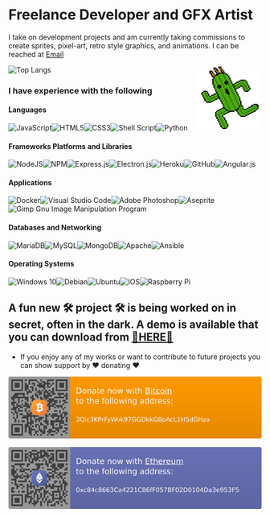# Freelance Developer and GFX Artist
I take on development projects and am currently taking commissions to create sprites, pixel-art, retro style graphics, and animations. I can be reached at [Email](mailto:HaroldPetersInskipp@gmail.com)

<img align="right" alt="GIF" height="128px" src="Cactuar.gif" />

![Top Langs](https://github-readme-stats.vercel.app/api/top-langs/?username=HaroldPetersInskipp&langs_count=5&theme=dark)

### I have experience with the following

#### Languages

![JavaScript](https://img.shields.io/badge/javascript-%23323330.svg?style=for-the-badge&logo=javascript&logoColor=%23F7DF1E)![HTML5](https://img.shields.io/badge/html5-%23E34F26.svg?style=for-the-badge&logo=html5&logoColor=white)![CSS3](https://img.shields.io/badge/css3-%231572B6.svg?style=for-the-badge&logo=css3&logoColor=white)![Shell Script](https://img.shields.io/badge/shell_script-%23121011.svg?style=for-the-badge&logo=gnu-bash&logoColor=white)![Python](https://img.shields.io/badge/python-3670A0?style=for-the-badge&logo=python&logoColor=ffdd54)

#### Frameworks Platforms and Libraries

![NodeJS](https://img.shields.io/badge/node.js-%2343853D.svg?style=for-the-badge&logo=node.js&logoColor=white)![NPM](https://img.shields.io/badge/NPM-%23000000.svg?style=for-the-badge&logo=npm&logoColor=white)![Express.js](https://img.shields.io/badge/express.js-%23404d59.svg?style=for-the-badge&logo=express&logoColor=%2361DAFB)![Electron.js](https://img.shields.io/badge/Electron-191970?style=for-the-badge&logo=Electron&logoColor=white)![Heroku](https://img.shields.io/badge/heroku-%23430098.svg?style=for-the-badge&logo=heroku&logoColor=white)![GitHub](https://img.shields.io/badge/github-%23121011.svg?style=for-the-badge&logo=github&logoColor=white)![Angular.js](https://img.shields.io/badge/angular.js-%23E23237.svg?style=for-the-badge&logo=angularjs&logoColor=white)

#### Applications

![Docker](https://img.shields.io/badge/docker-%230db7ed.svg?style=for-the-badge&logo=docker&logoColor=white)![Visual Studio Code](https://img.shields.io/badge/VisualStudioCode-0078d7.svg?style=for-the-badge&logo=visual-studio-code&logoColor=white)![Adobe Photoshop](https://img.shields.io/badge/adobephotoshop-%2331A8FF.svg?style=for-the-badge&logo=adobephotoshop&logoColor=white)![Aseprite](https://img.shields.io/badge/Aseprite-FFFFFF?style=for-the-badge&logo=Aseprite&logoColor=#7D929E)![Gimp Gnu Image Manipulation Program](https://img.shields.io/badge/Gimp-657D8B?style=for-the-badge&logo=gimp&logoColor=FFFFFF)

#### Databases and Networking

![MariaDB](https://img.shields.io/badge/MariaDB-003545?style=for-the-badge&logo=mariadb&logoColor=white)![MySQL](https://img.shields.io/badge/mysql-%2300f.svg?style=for-the-badge&logo=mysql&logoColor=white)![MongoDB](https://img.shields.io/badge/MongoDB-%234ea94b.svg?style=for-the-badge&logo=mongodb&logoColor=white)![Apache](https://img.shields.io/badge/apache-%23D42029.svg?style=for-the-badge&logo=apache&logoColor=white)![Ansible](https://img.shields.io/badge/ansible-%231A1918.svg?style=for-the-badge&logo=ansible&logoColor=white)

#### Operating Systems

![Windows 10](https://img.shields.io/badge/Windows-0078D6?style=for-the-badge&logo=windows&logoColor=white)![Debian](https://img.shields.io/badge/Debian-D70A53?style=for-the-badge&logo=debian&logoColor=white)![Ubuntu](https://img.shields.io/badge/Ubuntu-E95420?style=for-the-badge&logo=ubuntu&logoColor=white)![IOS](https://img.shields.io/badge/iOS-000000?style=for-the-badge&logo=ios&logoColor=white)![Raspberry Pi](https://img.shields.io/badge/-RaspberryPi-C51A4A?style=for-the-badge&logo=Raspberry-Pi)

## A fun new 🛠 project 🛠 is being worked on in secret, often in the dark. A demo is available that you can download from [📁HERE📁](https://github.com/HaroldPetersInskipp/GameDemo)

 - If you enjoy any of my works or want to contribute to future projects you can show support by ❤ donating ❤

[<img src="btc.svg">](https://en.cryptobadges.io/donate/3Qic3KPrFyWok97GGDkkG8pAcL1H5dGHza)


[<img src="eth.svg">](https://en.cryptobadges.io/badge/big/0xc84c8663Ca4221C86fF057BF02D0104Da3e953F5)